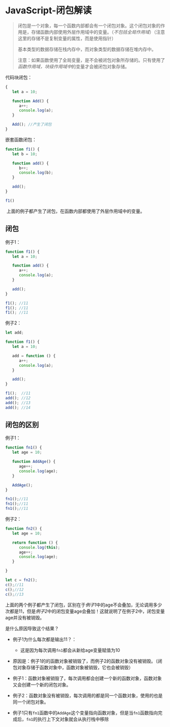 

# JavaScript-闭包解读

> 闭包是一个对象，每一个函数内部都会有一个闭包对象。这个闭包对象的作用是，存储函数内部使用外层作用域中的变量。（*不包括全局作用域*）（注意这里的存储不是复制变量的属性，而是使用指针）
>
> 基本类型的数据存储在栈内存中，而对象类型的数据存储在堆内存中。
>
> 注意：如果函数使用了全局变量，是不会被闭包对象所存储的。只有使用了*函数作用域，块级作用域中*的变量才会被闭包对象存储。



代码块闭包：

```js
{
   let a = 10;

   function Add() {
      a++;
      console.log(a);
   }

   Add(); //产生了闭包 
}
```

嵌套函数闭包：

```js
function f1() {
   let b = 10;

   function add() {
      b++;
      console.log(b);
   }

   add();
}

f1()
```

​	上面的例子都产生了闭包，在函数内部都使用了外层作用域中的变量。





## 闭包

例子1：

```js
function f1() {
   let a = 10;

   function add() {
      a++;
      console.log(a);
   }

   add();
}

f1(); //11
f1(); //11
f1(); //11
```

例子2：

```js
let add;

function f1() {
   let a = 10;

   add = function () {
      a++;
      console.log(a);
   }

   add();
}

f1();  //11
add(); //12
add(); //13
add(); //14
```







## 闭包的区别

例子1：

```js
function fn1() {
   let age = 10;

   function AddAge() {
      age++;
      console.log(age);
   }

   AddAge();
}

fn1();//11
fn1();//11
fn1();//11
```

例子2：

```ts
function fn2() {
   let age = 10;

   return function () {
      console.log(this);
      age++;
      console.log(age);
   }

}

let c = fn2();
c();//11
c();//12
c();//13
```

​	上面的两个例子都产生了闭包，区别在于*例子1*中的age不会叠加，无论调用多少次都是11，但是*例子2*中的闭包变量age会叠加！这就说明了在例子2中，闭包变量age并没有被销毁。

是什么原因导致这个结果？

- 例子1为什么每次都是输出11？：
  - 这是因为每次调用`fn1`都会从新给age变量赋值为10





- 原因是：例子1的的函数对象被销毁了，而例子2的函数对象没有被销毁。（闭包对象存储于函数对象中，函数对象被销毁，它也会被销毁）
- 例子1：函数对象被销毁了，每次调用都会创建一个新的函数对象，函数对象又会创建一个新的闭包对象。
- 例子2：函数对象没有被销毁，每次调用的都是同一个函数对象，使用的也是同一个闭包对象。



- 例子1只有`fn1`函数中的`AddAge`这个变量指向函数对象，但是当`fn1`函数指向完成后，`fn1`的执行上下文对象就会从执行栈中移除



